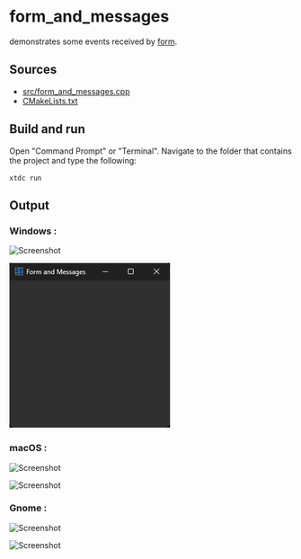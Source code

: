 # form_and_messages

demonstrates some events received by [form](https://gammasoft71.github.io/xtd/reference_guides/latest/classxtd_1_1forms_1_1form.html).

## Sources

* [src/form_and_messages.cpp](src/form_and_messages.cpp)
* [CMakeLists.txt](CMakeLists.txt)

## Build and run

Open "Command Prompt" or "Terminal". Navigate to the folder that contains the project and type the following:

```shell
xtdc run
```

## Output

### Windows :

![Screenshot](../../../../docs/pictures/examples/form_and_messages_w.png)

![Screenshot](../../../../docs/pictures/examples/form_and_messages_wd.png)

### macOS :

![Screenshot](../../../../docs/pictures/examples/form_and_messages_m.png)

![Screenshot](../../../../docs/pictures/examples/form_and_messages_md.png)

### Gnome :

![Screenshot](../../../../docs/pictures/examples/form_and_messages_g.png)

![Screenshot](../../../../docs/pictures/examples/form_and_messages_gd.png)
